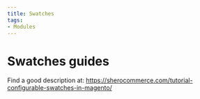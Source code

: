```yaml
---
title: Swatches
tags:
- Modules
---
```


# Swatches guides

Find a good description at: https://sherocommerce.com/tutorial-configurable-swatches-in-magento/
